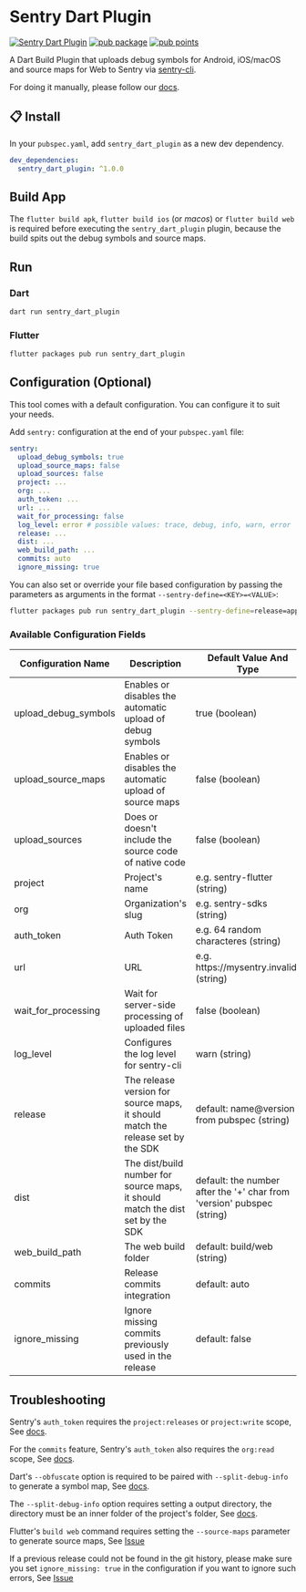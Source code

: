 # Sentry Dart Plugin

[![Sentry Dart Plugin](https://github.com/getsentry/sentry-dart-plugin/actions/workflows/dart_plugin.yml/badge.svg)](https://github.com/getsentry/sentry-dart-plugin/actions/workflows/dart_plugin.yml)
[![pub package](https://img.shields.io/pub/v/sentry_dart_plugin.svg)](https://pub.dev/packages/sentry_dart_plugin)
[![pub points](https://img.shields.io/pub/points/sentry_dart_plugin)](https://pub.dev/packages/sentry_dart_plugin/score)

A Dart Build Plugin that uploads debug symbols for Android, iOS/macOS and source maps for Web to Sentry via [sentry-cli](https://docs.sentry.io/product/cli/).

For doing it manually, please follow our [docs](https://docs.sentry.io/platforms/flutter/upload-debug/).

## :clipboard: Install

In your `pubspec.yaml`, add `sentry_dart_plugin` as a new dev dependency.

```yaml
dev_dependencies:
  sentry_dart_plugin: ^1.0.0
```

## Build App

The `flutter build apk`, `flutter build ios` (or _macos_) or `flutter build web` is required before executing the `sentry_dart_plugin` plugin, because the build spits out the debug symbols and source maps.

## Run

### Dart

```bash
dart run sentry_dart_plugin
```

### Flutter

```bash
flutter packages pub run sentry_dart_plugin
```

## Configuration (Optional)

This tool comes with a default configuration. You can configure it to suit your needs.

Add `sentry:` configuration at the end of your `pubspec.yaml` file:

```yaml
sentry:
  upload_debug_symbols: true
  upload_source_maps: false
  upload_sources: false
  project: ...
  org: ...
  auth_token: ...
  url: ...
  wait_for_processing: false
  log_level: error # possible values: trace, debug, info, warn, error
  release: ...
  dist: ...
  web_build_path: ...
  commits: auto
  ignore_missing: true
```

You can also set or override your file based configuration by passing the parameters as arguments
in the format `--sentry-define=<KEY>=<VALUE>`:

```bash
flutter packages pub run sentry_dart_plugin --sentry-define=release=app-internal-test@0.0.1
```

### Available Configuration Fields

| Configuration Name | Description | Default Value And Type | Required | Alternative Environment variable |
| - | - | - | - | - |
| upload_debug_symbols | Enables or disables the automatic upload of debug symbols | true (boolean) | no | - |
| upload_source_maps | Enables or disables the automatic upload of source maps | false (boolean) | no | - |
| upload_sources | Does or doesn't include the source code of native code | false (boolean) | no | - |
| project | Project's name | e.g. sentry-flutter (string) | yes | SENTRY_PROJECT |
| org | Organization's slug | e.g. sentry-sdks (string) | yes | SENTRY_ORG |
| auth_token | Auth Token | e.g. 64 random characteres (string)  | yes | SENTRY_AUTH_TOKEN |
| url | URL | e.g. https<area>://mysentry.invalid/ (string)  | no | SENTRY_URL |
| wait_for_processing | Wait for server-side processing of uploaded files | false (boolean)  | no | - |
| log_level | Configures the log level for sentry-cli | warn (string)  | no | SENTRY_LOG_LEVEL |
| release | The release version for source maps, it should match the release set by the SDK | default: name@version from pubspec (string)  | no | SENTRY_RELEASE |
| dist | The dist/build number for source maps, it should match the dist set by the SDK | default: the number after the '+' char from 'version' pubspec (string)  | no | SENTRY_DIST |
| web_build_path | The web build folder | default: build/web (string)  | no | - |
| commits | Release commits integration | default: auto | no | - |
| ignore_missing | Ignore missing commits previously used in the release | default: false | no | - |

## Troubleshooting

Sentry's `auth_token` requires the `project:releases` or `project:write` scope, See [docs](https://docs.sentry.io/product/cli/dif/#permissions).

For the `commits` feature, Sentry's `auth_token` also requires the `org:read` scope, See [docs](https://docs.sentry.io/api/permissions/#releases).

Dart's `--obfuscate` option is required to be paired with `--split-debug-info` to generate a symbol map, See [docs](https://github.com/flutter/flutter/wiki/Obfuscating-Dart-Code).

The `--split-debug-info` option requires setting a output directory, the directory must be an inner folder of the project's folder, See [docs](https://flutter.dev/docs/deployment/obfuscate#obfuscating-your-app).

Flutter's `build web` command requires setting the `--source-maps` parameter to generate source maps, See [Issue](https://github.com/flutter/flutter/issues/72150#issuecomment-755541599)

If a previous release could not be found in the git history, please make sure you set `ignore_missing: true` in the configuration if you want to ignore such errors, See [Issue](https://github.com/getsentry/sentry-dart-plugin/issues/153)
